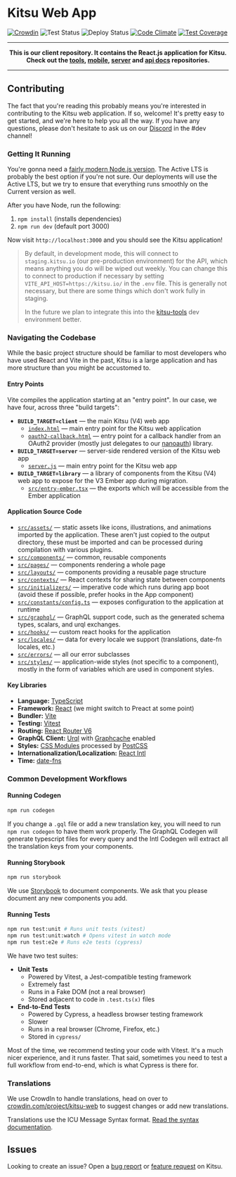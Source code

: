 # Kitsu Web App

[![Crowdin](https://badges.crowdin.net/kitsu-web/localized.svg)](https://crowdin.com/project/kitsu-web)
![Test Status](https://github.com/hummingbird-me/kitsu-web/workflows/Kitsu%20Test%20Suite/badge.svg)
![Deploy Status](https://github.com/hummingbird-me/kitsu-web/workflows/Kitsu%20Web%20Deployment/badge.svg)
[![Code Climate](https://codeclimate.com/github/hummingbird-me/kitsu-web/badges/gpa.svg)](https://codeclimate.com/github/hummingbird-me/kitsu-web)
[![Test Coverage](https://codeclimate.com/github/hummingbird-me/kitsu-web/badges/coverage.svg)](https://codeclimate.com/github/hummingbird-me/kitsu-web/coverage)

---

**<p align="center">This is our client repository. It contains the React.js application for Kitsu.<br />Check out the [tools], [mobile], [server] and [api docs] repositories.</p>**

[tools]: https://github.com/hummingbird-me/kitsu-tools
[server]: https://github.com/hummingbird-me/kitsu-server
[mobile]: https://github.com/hummingbird-me/kitsu-mobile
[api docs]: https://github.com/hummingbird-me/api-docs

---

## Contributing

The fact that you're reading this probably means you're interested in contributing to the Kitsu
web application. If so, welcome! It's pretty easy to get started, and we're here to help you all the
way. If you have any questions, please don't hesitate to ask us on our
[Discord](https://invite.gg/kitsu) in the #dev channel!

### Getting It Running

You're gonna need a [fairly modern Node.js version](https://nodejs.org/en/about/releases/). The
Active LTS is probably the best option if you're not sure. Our deployments will use the Active LTS,
but we try to ensure that everything runs smoothly on the Current version as well.

After you have Node, run the following:

1. `npm install` (installs dependencies)
2. `npm run dev` (default port 3000)

Now visit `http://localhost:3000` and you should see the Kitsu application!

> By default, in development mode, this will connect to `staging.kitsu.io` (our pre-production
> environment) for the API, which means anything you do will be wiped out weekly. You can change
> this to connect to production if necessary by setting `VITE_API_HOST=https://kitsu.io/` in the
> `.env` file. This is generally not necessary, but there are some things which don't work fully in
> staging.
>
> In the future we plan to integrate this into the
> [kitsu-tools](https://github.com/hummingbird-me/kitsu-tools) dev environment better.

### Navigating the Codebase

While the basic project structure should be familiar to most developers who have used React and Vite
in the past, Kitsu is a large application and has more structure than you might be accustomed to.

#### Entry Points

Vite compiles the application starting at an "entry point". In our case, we have four, across three
"build targets":

- **`BUILD_TARGET=client`** — the main Kitsu (V4) web app
  - [`index.html`](./index.html) — main entry point for the Kitsu web application
  - [`oauth2-callback.html`](./oauth2-callback.html) — entry point for a callback handler from an
    OAuth2 provider (mostly just delegates to our
    [nanoauth](https://github.com/hummingbird-me/nanoauth)) library.
- **`BUILD_TARGET=server`** — server-side rendered version of the Kitsu web app
  - [`server.js`](./server.js) — main entry point for the Kitsu web app
- **`BUILD_TARGET=library`** — a library of components from the Kitsu (V4) web app to expose for
  the V3 Ember app during migration.
  - [`src/entry-ember.tsx`](./src/entry-ember.tsx) — the exports which will be accessible from the
    Ember application

#### Application Source Code

- [`src/assets/`](./src/assets/) — static assets like icons, illustrations, and animations imported
  by the application. These aren't just copied to the output directory, these must be imported and
  can be processed during compilation with various plugins.
- [`src/components/`](./src/components/) — common, reusable components
- [`src/pages/`](./src/pages/) — components rendering a whole page
- [`src/layouts/`](./src/layouts/) — components providing a reusable page structure
- [`src/contexts/`](./src/contexts/) — React contexts for sharing state between components
- [`src/initializers/`](./src/initializers/) — imperative code which runs during app boot (avoid
  these if possible, prefer hooks in the App component)
- [`src/constants/config.ts`](./src/constants/config.ts) — exposes configuration to the application
  at runtime
- [`src/graphql/`](./src/graphql/) — GraphQL support code, such as the generated schema types,
  scalars, and urql exchanges.
- [`src/hooks/`](./src/hooks/) — custom react hooks for the application
- [`src/locales/`](./src/locales/) — data for every locale we support (translations, date-fn
  locales, etc.)
- [`src/errors/`](./src/errors/) — all our error subclasses
- [`src/styles/`](./src/styles/) — application-wide styles (not specific to a component), mostly in
  the form of variables which are used in component styles.

#### Key Libraries

- **Language:** [TypeScript](https://www.typescriptlang.org/)
- **Framework:** [React](https://reactjs.org/) (we might switch to Preact at some point)
- **Bundler:** [Vite](https://vitejs.dev/)
- **Testing:** [Vitest](https://vitest.dev/)
- **Routing:** [React Router V6](https://reactrouter.com)
- **GraphQL Client:** [Urql](https://formidable.com/open-source/urql/) with [Graphcache](https://formidable.com/open-source/urql/docs/graphcache/) enabled
- **Styles:** [CSS Modules](https://github.com/css-modules/css-modules) processed by
  [PostCSS](https://postcss.org)
- **Internationalization/Localization:** [React Intl](https://formatjs.io/docs/react-intl/)
- **Time:** [date-fns](https://date-fns.org)

### Common Development Workflows

#### Running Codegen

```bash
npm run codegen
```

If you change a `.gql` file or add a new translation key, you will need to run `npm run codegen` to
have them work properly. The GraphQL Codegen will generate typescript files for every query and the
Intl Codegen will extract all the translation keys from your components.

#### Running Storybook

```bash
npm run storybook
```

We use [Storybook](https://storybook.js.org/docs/react/get-started/introduction) to document
components. We ask that you please document any new components you add.

#### Running Tests

```bash
npm run test:unit # Runs unit tests (vitest)
npm run test:unit:watch # Opens vitest in watch mode
npm run test:e2e # Runs e2e tests (cypress)
```

We have two test suites:

- **Unit Tests**
  - Powered by Vitest, a Jest-compatible testing framework
  - Extremely fast
  - Runs in a Fake DOM (not a real browser)
  - Stored adjacent to code in `.test.ts(x)` files
- **End-to-End Tests**
  - Powered by Cypress, a headless browser testing framework
  - Slower
  - Runs in a real browser (Chrome, Firefox, etc.)
  - Stored in `cypress/`

Most of the time, we recommend testing your code with Vitest. It's a much nicer experience, and it
runs faster. That said, sometimes you need to test a full workflow from end-to-end, which is what
Cypress is there for.

### Translations

We use CrowdIn to handle translations, head on over to
[crowdin.com/project/kitsu-web](https://crowdin.com/project/kitsu-web) to suggest changes or add new
translations.

Translations use the ICU Message Syntax format. [Read the syntax
documentation](https://formatjs.io/docs/icu-syntax/).

## Issues

Looking to create an issue? Open a [bug report](https://kitsu.io/feedback/bugs) or [feature
request](https://kitsu.io/feedback/feature-requests) on Kitsu.
